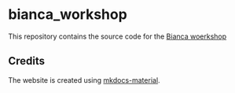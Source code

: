 # bianca_workshop

This repository contains the source code for the [Bianca woerkshop](https://uppmax.github.io/bianca-workshop/)


## Credits

The website is created using
[mkdocs-material](https://squidfunk.github.io/mkdocs-material). 
